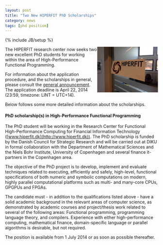 ```yaml
---
layout: post
title: "Two New HIPERFIT PhD Scholarships"
category: news
tags: [phd position]
---
```

{% include JB/setup %}

<img width="200" alt="HIPERFIT logo" align="right" src="/images/hiperfit.jpg">
The HIPERFIT research center now seeks two new excellent PhD students
for working within the area of High-Performance Functional
Programming.

For information about the application procedure, and the scholarships
in general, please consult the [general
announcement](http://www.diku.dk/english/about/vacancies/phd_scholar_cs_call_spring_2014/). The
application deadline is April 22, 2014 (23:59, timezone: LINT =
UTC+14).

Below follows some more detailed information about the scholarships.

#### PhD scholarship(s) in High-Performance Functional Programming

The PhD student will be working in the Research Center for Functional
High-Performance Computing for Financial Information Technology
([www.hiperfit.dk](http://www.hiperfit.dk)). The PhD scholarship is funded by
the Danish Council for Strategic Research and will be carried out at
DIKU in formal collaboration with the Department of Mathematical
Sciences and the Niels Bohr Institute, University of Copenhagen and
several finance it-partners in the Copenhagen area.

The objective of the PhD project is to develop, implement and evaluate
techniques related to executing, efficiently and safely, high-level,
functional specifications of both numeric and symbolic computations on
modern, highly parallel computational platforms such as multi- and
many-core CPUs, GPGPUs and FPGAs.

The candidate must - in addition to the qualifications listed above -
have a solid academic background in the relevant areas of computer
science, as demonstrated by academic courses and project/thesis work
related to several of the following areas: Functional programming,
programming language theory, and compilers. Experience with either
high-performance computing, mathematical finance, domain-specific
language or parallel algorithms is desirable, but not required.

The position is available from 1 July 2014 or as soon as possible
thereafter.